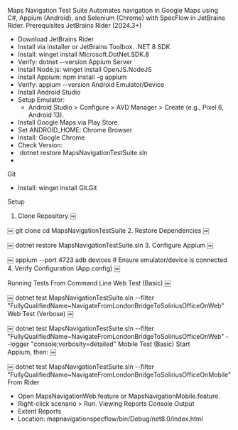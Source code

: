 Maps Navigation Test Suite
Automates navigation in Google Maps using C#, Appium (Android), and Selenium (Chrome) with SpecFlow in JetBrains Rider.
Prerequisites
JetBrains Rider (2024.3+)
* Download JetBrains Rider
* Install via installer or JetBrains Toolbox.
  .NET 8 SDK
* Install: winget install Microsoft.DotNet.SDK.8
* Verify: dotnet --version
  Appium Server
* Install Node.js: winget install OpenJS.NodeJS
* Install Appium: npm install -g appium
* Verify: appium --version
  Android Emulator/Device
* Install Android Studio
* Setup Emulator:
    * Android Studio > Configure > AVD Manager > Create (e.g., Pixel 6, Android 13).
* Install Google Maps via Play Store.
* Set ANDROID_HOME:
  Chrome Browser
* Install: Google Chrome
* Check Version:
*  dotnet restore MapsNavigationTestSuite.sln
*

Git
* Install: winget install Git.Git

Setup
1. Clone Repository
   ￼

￼
git clone <repository-url>
cd MapsNavigationTestSuite
2. Restore Dependencies
   ￼

￼
dotnet restore MapsNavigationTestSuite.sln
3. Configure Appium
   ￼

￼
appium --port 4723
adb devices  # Ensure emulator/device is connected
4. Verify Configuration (App.config)
   ￼

<?xml version="1.0" encoding="utf-8"?>
<configuration>
    <appSettings>
        <add key="AppiumServer" value="http://localhost:4723/" />
        <add key="PlatformName" value="Android" />
        <add key="PlatformVersion" value="13.0" />
        <add key="DeviceName" value="Pixel_6" />
        <add key="AppPackage" value="com.google.android.apps.maps" />
        <add key="AppActivity" value="com.google.android.maps.MapsActivity" />
        <add key="AutomationName" value="UiAutomator2" />
        <add key="Browser" value="Chrome" />
    </appSettings>
</configuration>
Running Tests
From Command Line
Web Test (Basic)
￼

￼
dotnet test MapsNavigationTestSuite.sln --filter "FullyQualifiedName~NavigateFromLondonBridgeToSoliriusOfficeOnWeb"
Web Test (Verbose)
￼

￼
dotnet test MapsNavigationTestSuite.sln --filter "FullyQualifiedName~NavigateFromLondonBridgeToSoliriusOfficeOnWeb" --logger "console;verbosity=detailed"
Mobile Test (Basic)
Start Appium, then:
￼

￼
dotnet test MapsNavigationTestSuite.sln --filter "FullyQualifiedName~NavigateFromLondonBridgeToSoliriusOfficeOnMobile"
From Rider
* Open MapsNavigationWeb.feature or MapsNavigationMobile.feature.
* Right-click scenario > Run.
  Viewing Reports
  Console Output
* Extent Reports
* Location: mapnavigationspecflow/bin/Debug/net8.0/index.html

